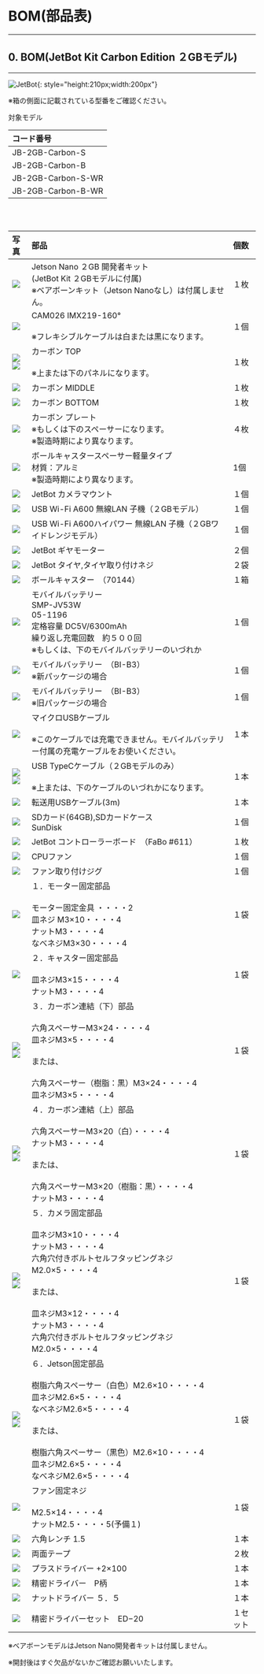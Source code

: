 # BOM(部品表)

<hr>

## 0. BOM(JetBot Kit Carbon Edition ２GBモデル)

<hr>

![JetBot](./../img/BOM/BOM_JB_2GB_Carbon_Early/JetBot2G600by640.jpg){: style="height:210px;width:200px"}

※箱の側面に記載されている型番をご確認ください。

対象モデル

|コード番号|
|:--|
|JB-2GB-Carbon-S|
|JB-2GB-Carbon-B|
|JB-2GB-Carbon-S-WR|
|JB-2GB-Carbon-B-WR|

<br>
<br>


|写真|部品|個数|
|:--|:--|:--|
|![](./../img/add_JetsonNano2GB001.jpg)|Jetson Nano ２GB 開発者キット<br> (JetBot Kit ２GBモデルに付属)<br>※ベアボーンキット（Jetson Nanoなし）は付属しません。|１枚|
|![](./../img/add_camera_IMX219_160_001.jpg)|CAM026 IMX219-160°<br><br>※フレキシブルケーブルは白または黒になります。|１個|
|![](./../img/bom_carbon_top_2022model.JPG)![](./../img/add_carbon_body_top001.jpg)|カーボン TOP<br><br>※上または下のパネルになります。|１枚|
|![](./../img/add_carbon_body_middle001.jpg)|カーボン MIDDLE|１枚|    
|![](./../img/add_carbon_body_bottom001.jpg)|カーボン BOTTOM|１枚|
|![](./../img/add_carbon_body_plate_ballcaster001.jpg)|カーボン プレート　<br>※もしくは下のスペーサーになります。<br>※製造時期により異なります。|４枚|
|![](./../img/spacer_light.jpg)|ボールキャスタースペーサー軽量タイプ<br>材質：アルミ<br>※製造時期により異なります。|1個|
|![](./../img/add_CameraMout_Jetson2GB001.jpg)|JetBot カメラマウント　|１個|
|![](./../img/add_wifi_dongle001.jpg)|USB Wi-Fi A600 無線LAN 子機（２GBモデル）　|１個|
|![](./../img/AC_HighPower.jpg)|USB Wi-Fi A600ハイパワー 無線LAN 子機（２GBワイドレンジモデル）　|１個|
|![](./../img/add_GEARmoter_001.jpg)|JetBot ギヤモーター　|２個|    
|![](./../img/add_tire_001.jpg)|JetBot タイヤ,タイヤ取り付けネジ　|２袋|
|![](./../img/add_ballcaster001.jpg)|ボールキャスター　（70144）| １箱|
|![](./../img/bom_jetbot_ormdenki_MobileCharger.JPG)|モバイルバッテリー<br>SMP-JV53W<br>05-1196<br>定格容量 DC5V/6300mAh<br>繰り返し充電回数　約５００回<br>※もしくは、下のモバイルバッテリーのいづれか| １個|		
|![](./../img/add_mobileBatterry_002.jpg)|モバイルバッテリー　（BI-B3）<br>※新パッケージの場合| １個|
|![](./../img/add_mobileBatterry_001.jpg)|モバイルバッテリー　（BI-B3）<br>※旧パッケージの場合| １個|
|![](./../img/add_USB_A-B001.jpg)|マイクロUSBケーブル<br><br>※このケーブルでは充電できません。モバイルバッテリー付属の充電ケーブルをお使いください。 | １本|
|![](./../img/bom_typecusbcable_straight.JPG)<br>![](./../img/add_USBC_A001.jpg)|USB TypeCケーブル（２GBモデルのみ）<br><br>※上または、下のケーブルのいづれかになります。| １本|
|![](./../img/add_usb_A_microB_3m001.jpg)|転送用USBケーブル(3m)|１本|
|![](./../img/add_sdcard64GB001.jpg)|SDカード(64GB),SDカードケース<br>SunDisk|１個|
|![](./../img/add_611Controller125_001.jpg)|JetBot コントローラーボード　（FaBo #611）    |１枚|
|![](./../img/add_CPUFAN001.jpg)|CPUファン|１個|
|![](./../img/add_CPUFAN_kotejigu001.jpg)|ファン取り付けジグ|１個|
|![](./../img/add_(1)motor_kotei_lower001.jpg)|１．モーター固定部品<br><br>モーター固定金具 ・・・・2<br>皿ネジ M3×10・・・・4<br>ナットM3・・・・4<br>なべネジM3×30・・・・4|１袋|
|![](./../img/add_(2)_caster_kotei001.jpg)|２．キャスター固定部品<br><br>皿ネジM3×15・・・・4<br>ナットM3・・・・4|１袋|
|![](./../img/add(3)_carbon_kotei001.jpg)<br>![](./../img/carbonrenketusita3.jpg)|３．カーボン連結（下）部品<br><br>六角スペーサーM3×24・・・・4<br>皿ネジM3×5・・・・4<br><br>または、<br><br>六角スペーサー（樹脂：黒）M3×24・・・・4<br>皿ネジM3×5・・・・4|１袋|
|![](./../img/add_(4)carbon_kotei_upper001.jpg)<br>![](./../img/carbonrenketuue4.jpg)|４．カーボン連結（上）部品<br><br>六角スペーサーM3×20（白）・・・・4<br>ナットM3・・・・4<br><br>または、<br><br>六角スペーサーM3×20（樹脂：黒）・・・・4<br>ナットM3・・・・4|１袋|
|![](./../img/add_(5)camerakotei001.jpg)<br>![](./../img/kamerakotei5.jpg)|５．カメラ固定部品<br><br>皿ネジM3×10・・・・4<br>ナットM3・・・・4<br>六角穴付きボルトセルフタッピングネジ M2.0×5・・・・4<br><br>または、<br><br>皿ネジM3×12・・・・4<br>ナットM3・・・・4<br>六角穴付きボルトセルフタッピングネジ M2.0×5・・・・4|１袋|
|![](./../img/add_(6)jetson_kotei001.jpg)<br>![](./../img/jetsonkotei6.jpg)|６．Jetson固定部品<br><br>樹脂六角スペーサー（白色）M2.6×10・・・・4<br>皿ネジM2.6×5・・・・4<br>なべネジM2.6×5・・・・4<br><br>または、<br><br>樹脂六角スペーサー（黒色）M2.6×10・・・・4<br>皿ネジM2.6×5・・・・4<br>なべネジM2.6×5・・・・4|１袋|
|![](./../img/add_CPUFAN_koteineji001.jpg)|ファン固定ネジ<br><br>M2.5×14・・・・4<br>ナットM2.5・・・・5(予備１)|１袋|
|![](./../img/add_pentageolench1point5_001.jpg)|六角レンチ 1.5|１本|
|![](./../img/add_bothSideSeal001.jpg)|両面テープ|２枚|
|![](./../img/add_driverplus2_001.jpg)|プラスドライバー +2×100|１本|
|![](./../img/add_plasemitu_driver001.jpg)|精密ドライバー　P柄|１本|
|![](./../img/add_nutDriver001.jpg)|ナットドライバー ５．５|１本|
|![](./../img/add_semitudriverset001.jpg)|精密ドライバーセット　ED−20|１セット|


※ベアボーンモデルはJetson Nano開発者キットは付属しません。

※開封後はすぐ欠品がないかご確認お願いいたします。
